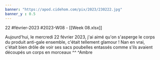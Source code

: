 ```yaml
---
banner: "https://apod.cidehom.com/pix/2023/230222.jpg"
banner_y : 0.5
---
```

22 #février-2023 #2023-W08 - [[Week 08.xlsx]]


Aujourd'hui, le mercredi 22 février 2023, j'ai aimé qu'on s'asperge le corps du produit anti-gale ensemble, c'était tellement glamour ! Nan en vrai, c'était bien drôle de voir ses sacs poubelles entassés comme s'ils avaient découpés un corps en morceaux ^^ ^Ambre